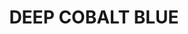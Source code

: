 ---
layout: product
title: "DEEP COBALT BLUE"
price: "300" 
desc: "Akrilna boja 17mL - Metalik"
img_path: "/assets/img/AMMOF520.webp"
brand: "AMMO"
available: false
special_offer: false
new: false
soon: false
cat: "020000"
subcat: "020100"
subsubcat: "020101"
sifra: "AMMOF520"
popular: false
spec: false
---